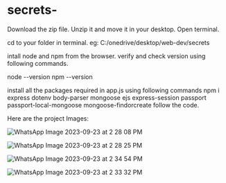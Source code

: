 # secrets-
Download the zip file. 
Unzip it and move it in your desktop. 
Open terminal. 

cd to your folder in terminal. 
eg: C:/onedrive/desktop/web-dev/secrets

intall node and npm from the browser. 
verify and check version using following commands. 

node --version
npm --version

install all the packages required in app.js using following commands 
npm i express dotenv body-parser mongoose ejs express-session passport passport-local-mongoose mongoose-findorcreate 
follow the code. 

Here are the project Images:

![WhatsApp Image 2023-09-23 at 2 28 08 PM](https://github.com/suhani-17/secrets-/assets/88501411/bdc319ba-2d34-4ef6-8c68-2609c323737d)

![WhatsApp Image 2023-09-23 at 2 28 25 PM](https://github.com/suhani-17/secrets-/assets/88501411/19ba43e3-2eae-4515-b560-976922446a78)

![WhatsApp Image 2023-09-23 at 2 34 54 PM](https://github.com/suhani-17/secrets-/assets/88501411/9e56749b-0d14-45e8-9795-863af7c7da60)

![WhatsApp Image 2023-09-23 at 2 33 32 PM](https://github.com/suhani-17/secrets-/assets/88501411/462d53d6-7593-4263-9d8d-e63a613837b8)
